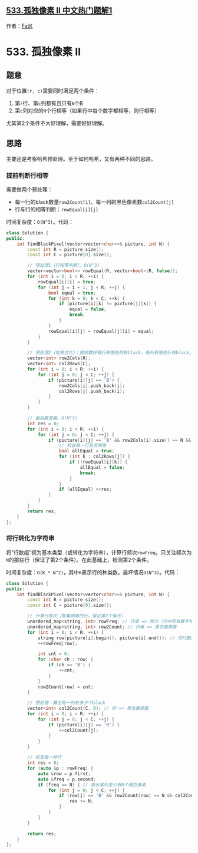 ## [533.孤独像素 II 中文热门题解1](https://leetcode.cn/problems/lonely-pixel-ii/solutions/100000/c-ha-xi-yu-chu-li-zheng-li-chu-liang-chong-si-lu-b)

作者：[FatK](https://leetcode.cn/u/FatK)
# 533. 孤独像素 II

## 题意

对于位置`(r, c)`需要同时满足两个条件：

1. 第`r`行、第`c`列都有且只有`N`个B
1. 第`c`列对应的`N`个行相等（如果行中每个数字都相等，则行相等）

尤其第2个条件不大好理解，需要好好理解。

## 思路

主要还是考察哈希预处理。至于如何哈希，又有两种不同的思路。

### 提前判断行相等

需要做两个预处理：

- 每一行的black数量`row2Count[i]`、每一列的黑色像素数`col2Count[j]`
- 行与行的相等判断：`rowEqual[i][j]`

时间复杂度：`O(N^3)`。代码：

```cpp
class Solution {
public:
    int findBlackPixel(vector<vector<char>>& picture, int N) {
        const int R = picture.size();
        const int C = picture[0].size();

        // 预处理1（行相等判断）。O(N^3)
        vector<vector<bool>> rowEqual(R, vector<bool>(R, false));
        for (int i = 0; i < R; ++i) {
            rowEqual[i][i] = true;
            for (int j = i + 1; j < R; ++j) {
                bool equal = true;
                for (int k = 0; k < C; ++k) {
                    if (picture[i][k] != picture[j][k]) {
                        equal = false;
                        break;
                    }
                }
                rowEqual[i][j] = rowEqual[j][i] = equal;
            }
        }

        // 预处理2（哈希优化）：提前数好每行有哪些列有black、每列有哪些行有black。O(N^2)
        vector<int> row2Cols[R];
        vector<int> col2Rows[C];
        for (int i = 0; i < R; ++i) {
            for (int j = 0; j < C; ++j) {
                if (picture[i][j] == 'B') {
                    row2Cols[i].push_back(j);
                    col2Rows[j].push_back(i);
                }
            }
        }

        // 最后数答案。O(N^3)
        int res = 0;
        for (int i = 0; i < R; ++i) {
            for (int j = 0; j < C; ++j) {
                if (picture[i][j] == 'B' && row2Cols[i].size() == N && col2Rows[j].size() == N) {
                    // 检查每一行是否相等
                    bool allEqual = true;
                    for (int k : col2Rows[j]) {
                        if (!rowEqual[i][k]) {
                            allEqual = false;
                            break;
                        }
                    }
                    if (allEqual) ++res;
                }
            }
        }
        return res;
    }
};
```

### 将行转化为字符串

将“行数组”视为基本类型（或转化为字符串），计算行频次`rowFreq`，只关注频次为`N`的那些行（保证了第2个条件）。在此基础上，检测第2个条件。

时间复杂度：`O(K * N^2)`，其中`K`表示行的种类数，最坏情况`O(N^3)`。代码：

```cpp
class Solution {
public:
    int findBlackPixel(vector<vector<char>>& picture, int N) {
        const int R = picture.size();
        const int C = picture[0].size();

        // 计算行频次（聚集相等的行，保证第2个条件）
        unordered_map<string, int> rowFreq; // 行串 => 频次（行中所有数字相等，则为行相等）
        unordered_map<string, int> row2Count; // 行串 => 黑色像素数
        for (int i = 0; i < R; ++i) {
            string row(picture[i].begin(), picture[i].end()); // 将行数组化为字符串（呃，虽然C++字符串也不是基本类型）
            ++rowFreq[row];

            int cnt = 0;
            for (char ch : row) {
                if (ch == 'B') {
                    ++cnt;
                }
            }
            row2Count[row] = cnt;
        }

        // 预处理：算出每一列有多少个black
        vector<int> col2Count(C, 0); // 列 => 黑色像素数
        for (int i = 0; i < R; ++i) {
            for (int j = 0; j < C; ++j) {
                if (picture[i][j] == 'B') {
                    ++col2Count[j];
                }
            }
        }

        // 检查每一种行
        int res = 0;
        for (auto &p : rowFreq) {
            auto &row = p.first;
            auto &freq = p.second;
            if (freq == N) { // 表示某列至少有N个黑色像素
                for (int j = 0; j < C; ++j) {
                    if (row[j] == 'B' && row2Count[row] == N && col2Count[j] == N) { // 检查该行、该列是否有且只有N个黑色像素（第1个条件）
                        res += N;
                    }
                }
            }
        }

        return res;
    }
};
```